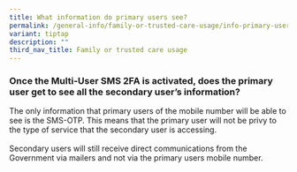 ```yaml
---
title: What information do primary users see?
permalink: /general-info/family-or-trusted-care-usage/info-primary-user-sees/
variant: tiptap
description: ""
third_nav_title: Family or trusted care usage
---
```

<h3>Once the Multi-User SMS 2FA is activated, does the primary user get to see all the secondary user’s information?</h3>
<p>The only information that primary users of the mobile number will be able
to see is the SMS-OTP. This means that the primary user will not be privy
to the type of service that the secondary user is accessing.
<br>
<br>Secondary users will still receive direct communications from the Government
via mailers and not via the primary users mobile number.</p>